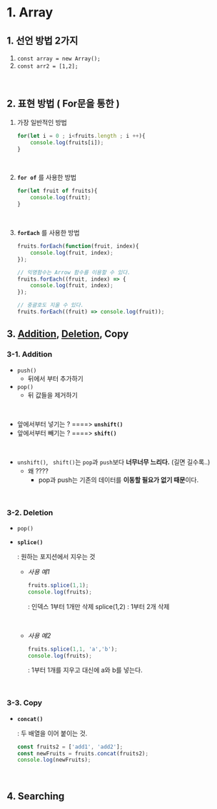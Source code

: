 # 1. Array

## 1. 선언 방법 2가지

1. `const array = new Array();`
2. `const arr2 = [1,2];`

</br> 

## 2. 표현 방법 ( For문을 통한 )

1. 가장 일반적인 방법

   ```javascript
   for(let i = 0 ; i<fruits.length ; i ++){
       console.log(fruits[i]);
   }
   ```

   </br> 

2. **`for of`** 를 사용한 방법

   ```javascript
   for(let fruit of fruits){
       console.log(fruit);
   }
   ```

</br> 

3. **`forEach`** 를 사용한 방법

   ```javascript
   fruits.forEach(function(fruit, index){
       console.log(fruit, index);
   });
   
   // 익명함수는 Arrow 함수를 이용할 수 있다.
   fruits.forEach((fruit, index) => {
       console.log(fruit, index);
   });
   
   // 중괄호도 지울 수 있다.
   fruits.forEach((fruit) => console.log(fruit));
   ```

   

## 3. [Addition](#3-1.-Addition), [Deletion](#3-2.-Deletion), Copy

### 3-1. Addition

- `push()`
  - 뒤에서 부터 추가하기 
- `pop()`
  - 뒤 값들을 제거하기

</br> 

- 앞에서부터 넣기는 ? ====> **`unshift()`**
- 앞에서부터 빼기는 ? ====> **`shift()`**

</br> 

- `unshift()`, ` shift()`는 `pop`과 `push`보다 **너무너무 느리다.** (길면 길수록..)
  - 왜 ????
    - pop과 push는 기존의 데이터를 **이동할 필요가 없기 때문**이다.

</br> 

### 3-2. Deletion

- `pop()`

- **`splice()`** 

  : 원하는 포지션에서 지우는 것

  - *사용 예1*

    ```javascript
    fruits.splice(1,1);
    console.log(fruits); 
    ```

    :  인덱스 1부터 1개만 삭제
       splice(1,2)  : 1부터 2개 삭제

    </br> 

  - *사용 예2*

    ```javascript
    fruits.splice(1,1, 'a','b');
    console.log(fruits);
    ```

    : 1부터 1개를 지우고 대신에 a와 b를 넣는다.

    </br> 

### 3-3. Copy

- **`concat()`** 

  : 두 배열을 이어 붙이는 것.

  ```javascript
  const fruits2 = ['add1', 'add2'];
  const newFruits = fruits.concat(fruits2);
  console.log(newFruits); 
  ```

  

</br> 

## 4. Searching

